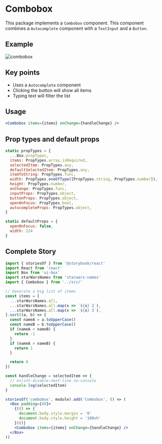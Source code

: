 # Combobox

This package implements a `Combobox` component. This component combines a `Autocomplete` component with a `TextInput` and a `Button`.

## Example

![combobox](https://user-images.githubusercontent.com/564463/32206959-e7722c36-bdb5-11e7-8ac6-7d0b695e7bcb.gif)

## Key points

* Uses a `Autocomplete` component
* Clicking the button will show all items
* Typing text will filter the list

## Usage

```jsx
<Combobox items={items} onChange={handleChange} />
```

## Prop types and default props

```js
static propTypes = {
  ...Box.propTypes,
  items: PropTypes.array.isRequired,
  selectedItem: PropTypes.any,
  defaultSelectedItem: PropTypes.any,
  itemToString: PropTypes.func,
  width: PropTypes.oneOfType([PropTypes.string, PropTypes.number]),
  height: PropTypes.number,
  onChange: PropTypes.func,
  inputProps: PropTypes.object,
  buttonProps: PropTypes.object,
  openOnFocus: PropTypes.bool,
  autocompleteProps: PropTypes.object,
}

static defaultProps = {
  openOnFocus: false,
  width: 224
}
```


## Complete Story
```jsx
import { storiesOf } from '@storybook/react'
import React from 'react'
import Box from 'ui-box'
import starWarsNames from 'starwars-names'
import { Combobox } from '../src/'

// Generate a big list of items
const items = [
  ...starWarsNames.all,
  ...starWarsNames.all.map(x => `${x} 2`),
  ...starWarsNames.all.map(x => `${x} 3`),
].sort((a, b) => {
  const nameA = a.toUpperCase()
  const nameB = b.toUpperCase()
  if (nameA < nameB) {
    return -1
  }
  if (nameA > nameB) {
    return 1
  }

  return 0
})

const handleChange = selectedItem => {
  // eslint-disable-next-line no-console
  console.log(selectedItem)
}

storiesOf('combobox', module).add('Combobox', () => (
  <Box padding={40}>
    {(() => {
      document.body.style.margin = '0'
      document.body.style.height = '100vh'
    })()}
    <Combobox items={items} onChange={handleChange} />
  </Box>
))
```
